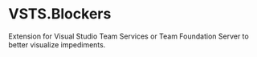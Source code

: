 # VSTS.Blockers
Extension for Visual Studio Team Services or Team Foundation Server to better visualize impediments.
